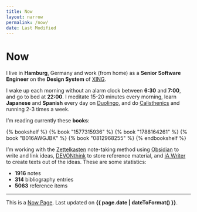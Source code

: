 ```yaml
---
title: Now
layout: narrow
permalink: /now/
date: Last Modified
---
```


# Now

I live in **Hamburg**, Germany and work (from home) as a **Senior Software Engineer** on the **Design System** of [XING](https://www.xing.com/).

I wake up each morning without an alarm clock between **6:30** and **7:00**, and go to bed at **22:00**. I meditate 15-20 minutes every morning, learn **Japanese** and **Spanish** every day on [Duolingo](https://www.duolingo.com/profile/kogakure), and do [Calisthenics](/calisthenics) and running 2-3 times a week.

I’m reading currently these **books**:

{% bookshelf %}
{% book "1577315936" %}
{% book "1788164261" %}
{% book "B016AWGJBK" %}
{% book "0812968255" %}
{% endbookshelf %}

I’m working with the [Zettelkasten](https://zettelkasten.de/) note-taking method using [Obsidian](https://obsidian.md/) to write and link ideas, [DEVONthink](https://www.devontechnologies.com/apps/devonthink) to store reference material, and [iA Writer](https://ia.net/writer) to create texts out of the ideas. These are some statistics:

- **1916** notes
- **314** bibliography entries
- **5063** reference items

---

This is a [Now Page](https://nownownow.com/). Last updated on **{{ page.date | dateToFormat() }}**.
